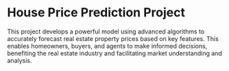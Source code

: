 # House Price Prediction Project
 This project develops a powerful model using advanced algorithms to accurately forecast real estate property prices based on key features. This enables homeowners, buyers, and agents to make informed decisions, benefiting the real estate industry and facilitating market understanding and analysis.

